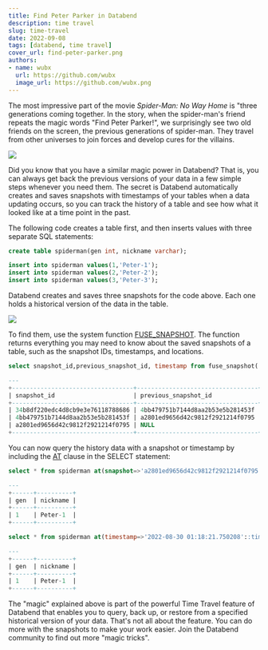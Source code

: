```yaml
---
title: Find Peter Parker in Databend
description: time travel
slug: time-travel
date: 2022-09-08
tags: [databend, time travel]
cover_url: find-peter-parker.png
authors:
- name: wubx
  url: https://github.com/wubx
  image_url: https://github.com/wubx.png
---
```


The most impressive part of the movie *Spider-Man: No Way Home* is "three generations coming together. In the story, when the spider-man's friend repeats the magic words "Find Peter Parker!", we surprisingly see two old friends on the screen, the previous generations of spider-man. They travel from other universes to join forces and develop cures for the villains.

![](/img/blog/spiderman.png)

Did you know that you have a similar magic power in Databend? That is, you can always get back the previous versions of your data in a few simple steps whenever you need them. The secret is Databend automatically creates and saves snapshots with timestamps of your tables when a data updating occurs, so you can track the history of a table and see how what it looked like at a time point in the past.

The following code creates a table first, and then inserts values with three separate SQL statements:

```sql
create table spiderman(gen int, nickname varchar);

insert into spiderman values(1,'Peter-1');
insert into spiderman values(2,'Peter-2');
insert into spiderman values(3,'Peter-3');
```

Databend creates and saves three snapshots for the code above. Each one holds a historical version of the data in the table. 

![](/img/blog/peters.png)

To find them, use the system function [FUSE_SNAPSHOT](https://databend.rs/doc/sql-functions/system-functions/fuse_snapshot). The function returns everything you may need to know about the saved snapshots of a table, such as the snapshot IDs, timestamps, and locations.

```sql
select snapshot_id,previous_snapshot_id, timestamp from fuse_snapshot('default','spiderman');

---
+----------------------------------+----------------------------------+----------------------------+
| snapshot_id                      | previous_snapshot_id             | timestamp                  |
+----------------------------------+----------------------------------+----------------------------+
| 34b8df220edc4d8cb9e3e76118788686 | 4bb479751b7144d8aa2b53e5b281453f | 2022-08-30 01:18:53.202724 |
| 4bb479751b7144d8aa2b53e5b281453f | a2801ed9656d42c9812f2921214f0795 | 2022-08-30 01:18:35.597615 |
| a2801ed9656d42c9812f2921214f0795 | NULL                             | 2022-08-30 01:18:21.750208 |
+----------------------------------+----------------------------------+----------------------------+
```

You can now query the history data with a snapshot or timestamp by including the [AT](https://databend.rs/doc/sql-commands/query-syntax/query-at) clause in the SELECT statement:

```sql
select * from spiderman at(snapshot=>'a2801ed9656d42c9812f2921214f0795');

---
+------+----------+
| gen  | nickname |
+------+----------+
| 1    | Peter-1  |
+------+----------+
```

```sql
select * from spiderman at(timestamp=>'2022-08-30 01:18:21.750208'::timestamp);

---
+------+----------+
| gen  | nickname |
+------+----------+
| 1    | Peter-1  |
+------+----------+
```

The "magic" explained above is part of the powerful Time Travel feature of Databend that enables you to query, back up, or restore from a specified historical version of your data. That's not all about the feature. You can do more with the snapshots to make your work easier. Join the Databend community to find out more "magic tricks".